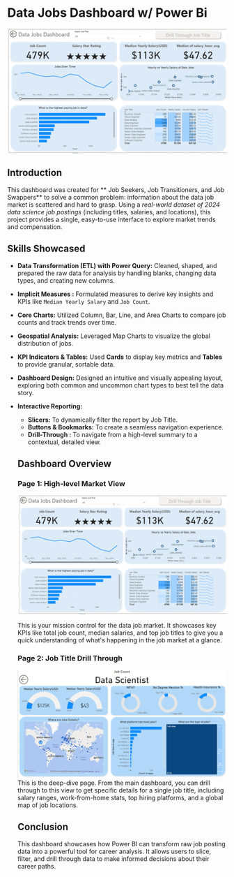 # Data Jobs Dashboard w/ Power Bi

![Dashboard Page 1](/Images/Project1_Page1.png)

## Introduction

This dashboard was created for ** Job Seekers, Job
Transitioners, and Job Swappers** to solve a common
problem: information about the data job market is
scattered and hard to grasp. Using a *real-world dataset
of 2024 data science job postings* (including titles,
salaries, and locations), this project provides a
single, easy-to-use interface to explore market trends
and compensation.

## Skills Showcased

- **Data Transformation (ETL) with Power Query:** Cleaned, shaped, and prepared the raw data for analysis by handling blanks, changing data types, and creating new columns.
- **Implicit Measures :** Formulated measures to
derive key insights and KPIs like `Median Yearly Salary`
and `Job Count`.
- **Core Charts:** Utilized  Column, Bar, Line, 
and  Area Charts  to compare job counts and track
trends over time.
- **Geospatial Analysis:** Leveraged  Map
Charts  to visualize the global distribution of jobs.
- **KPI Indicators & Tables:** Used **Cards**  to
display key metrics and **Tables** to provide granular, sortable data.
- **Dashboard Design:** Designed an intuitive and
visually appealing layout, exploring both common and
uncommon chart types to best tell the data story.
 - **Interactive Reporting:**
    - **Slicers:** To dynamically filter the report by
    Job Title.
    - **Buttons & Bookmarks:** To create a seamless
    navigation experience.
    - **Drill-Through :** To navigate from a high-level
    summary to a contextual, detailed view. 

   ## Dashboard Overview

   ### Page 1: High-level Market View

   ![Dashboard Page 1](/Images/Project1_Page1.png)

   This is your mission control for the data job market. It
   showcases key KPIs like total job count, median
   salaries, and top job titles to give you a quick
   understanding of what's happening in the job market at a
   glance.

   ### Page 2: Job Title Drill Through

   ![Dashboard Page 2](/Images/Project1_Page2.png)
   This is the deep-dive page. From the main dashboard, you
   can drill through to this view to get specific details
   for a single job title, including salary ranges,
   work-from-home stats, top hiring platforms, and a global
   map of job locations.

   ## Conclusion

   This dashboard showcases how Power BI can transform raw
   job posting data into a powerful tool for career
   analysis. It allows users to slice, filter, and drill
   through data to make informed decisions about their
   career paths.